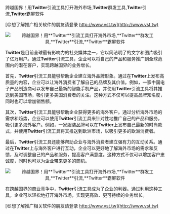 跨越国界！用**Twitter**引流工具打开海外市场,**Twitter**群发工具,**Twitter**引流,**Twitter**霸屏软件

[😍想了解推广相关软件的朋友请登录 http://www.vst.tw](http://www.vst.tw)

 <center><img src="https://vst.tw/MP4/tuiguang/png/8.png" alt="跨越国界！用**Twitter**引流工具打开海外市场,**Twitter**群发工具,**Twitter**引流,**Twitter**霸屏软件"></center>

**Twitter**是目前全球最有影响力的社交媒体之一，它以简洁明了的文字和图片吸引了亿万用户。通过**Twitter**引流工具，企业可以将自己的产品和服务推广到全球范围内的潜在客户，实现跨越国界的业务增长。

首先，**Twitter**引流工具能够帮助企业建立海外品牌形象。通过在**Twitter**上发布高质量的内容，企业可以让海外消费者了解自己的品牌及其价值。例如，一家中国电子产品制造商可以发布自己最新的智能手机产品，并使用**Twitter**引流工具将其推送到美国市场，吸引更多美国消费者的关注。这种方式不仅可以提高品牌知名度，同时也可以增加销售额。

其次，**Twitter**引流工具能够帮助企业获得更多的海外客户。通过分析海外市场的需求和趋势，企业可以使用**Twitter**引流工具来针对性地推广自己的产品和服务，吸引更多海外客户。例如，一家服装品牌可以在**Twitter**上发布自己最新的时尚款式，并使用**Twitter**引流工具将其推送到欧洲市场，以吸引更多的欧洲消费者。

最后，**Twitter**引流工具还能够帮助企业与海外消费者建立强有力的互动关系。通过在**Twitter**上与海外客户进行互动，企业可以更好地了解海外市场的需求和反馈，及时调整自己的产品和服务，提高客户满意度。这种方式不仅可以增加客户忠诚度，同时也可以为企业带来更多的商机。

 <center><img src="https://vst.tw/MP4/tuiguang/png/6.png" alt="跨越国界！用**Twitter**引流工具打开海外市场,**Twitter**群发工具,**Twitter**引流,**Twitter**霸屏软件"></center>

在跨越国界的商业竞争中，**Twitter**引流工具成为了企业的利器。通过利用这种工具，企业可以轻松地打开海外市场，实现更高效、更可持续的业务增长。

[😍想了解推广相关软件的朋友请登录 http://www.vst.tw](http://www.vst.tw)



